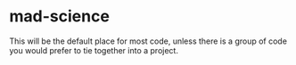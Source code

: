 # mad-science

This will be the default place for most code, unless there is a group of code
you would prefer to tie together into a project.
